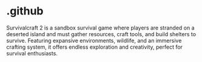 # .github
Survivalcraft 2 is a sandbox survival game where players are stranded on a deserted island and must gather resources, craft tools, and build shelters to survive. Featuring expansive environments, wildlife, and an immersive crafting system, it offers endless exploration and creativity, perfect for survival enthusiasts.
